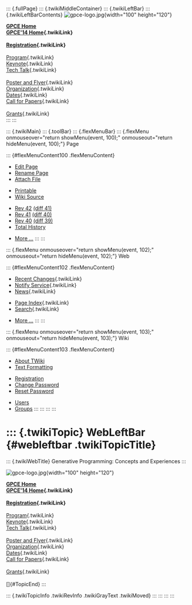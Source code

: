 ::: {.fullPage}
::: {.twikiMiddleContainer}
::: {.twikiLeftBar}
::: {.twikiLeftBarContents}
![gpce-logo.jpg](../pub/GPCE14/WebLeftBar/gpce-logo.jpg){width="100"
height="120"}

**[GPCE Home](http://program-transformation.org/Gpce)**\
**[GPCE\'14 Home](WebHome){.twikiLink}**\
\
**[Registration](GpceRegistration){.twikiLink}**\
\
[Program](ConferenceProgram){.twikiLink}\
[Keynote](KeynoteSpeakers){.twikiLink}\
[Tech Talk](TechTalk){.twikiLink}\
\
[Poster and Flyer](Poster){.twikiLink}\
[Organization](ConferenceOrganization){.twikiLink}\
[Dates](ImportantDates){.twikiLink}\
[Call for Papers](CallForPapers){.twikiLink}\
\
[Grants](Grants){.twikiLink}\
:::
:::

::: {.twikiMain}
::: {.toolBar}
::: {.flexMenuBar}
::: {.flexMenu onmouseover="return showMenu(event, 100);" onmouseout="return hideMenu(event, 100);"}
Page

::: {#flexMenuContent100 .flexMenuContent}
-   [Edit
    Page](http://www.program-transformation.org/edit/GPCE14/WebLeftBar?t=1536828852)
-   [Rename
    Page](http://www.program-transformation.org/rename/GPCE14/WebLeftBar)
-   [Attach
    File](http://www.program-transformation.org/attach/GPCE14/WebLeftBar)

<!-- -->

-   [Printable](http://www.program-transformation.org/view/GPCE14/WebLeftBar?skin=print.pattern)
-   [Wiki
    Source](http://www.program-transformation.org/view/GPCE14/WebLeftBar?skin=text&raw=on&contenttype=text/plain)

<!-- -->

-   [Rev
    42](http://www.program-transformation.org/view/GPCE14/WebLeftBar?rev=1.42)
    [(diff 41)](http://www.program-transformation.org/rdiff/GPCE14/WebLeftBar?rev1=1.42&rev2=1.41)
-   [Rev
    41](http://www.program-transformation.org/view/GPCE14/WebLeftBar?rev=1.41)
    [(diff 40)](http://www.program-transformation.org/rdiff/GPCE14/WebLeftBar?rev1=1.41&rev2=1.40)
-   [Rev
    40](http://www.program-transformation.org/view/GPCE14/WebLeftBar?rev=1.40)
    [(diff 39)](http://www.program-transformation.org/rdiff/GPCE14/WebLeftBar?rev1=1.40&rev2=1.39)
-   [Total
    History](http://www.program-transformation.org/rdiff/GPCE14/WebLeftBar)

<!-- -->

-   [More
    \...](http://www.program-transformation.org/oops/GPCE14/WebLeftBar?template=oopsmore&param1=1.42&param2=1.42)
:::
:::

::: {.flexMenu onmouseover="return showMenu(event, 102);" onmouseout="return hideMenu(event, 102);"}
Web

::: {#flexMenuContent102 .flexMenuContent}
-   [Recent Changes](WebChanges){.twikiLink}
-   [Notify Service](WebNotify){.twikiLink}
-   [News](WebNews){.twikiLink}

<!-- -->

-   [Page Index](WebIndex){.twikiLink}
-   [Search](WebSearch){.twikiLink}

<!-- -->

-   [More
    \...](http://www.program-transformation.org/oops/GPCE14/WebLeftBar?template=oopsmore&param1=1.42&param2=1.42)
:::
:::

::: {.flexMenu onmouseover="return showMenu(event, 103);" onmouseout="return hideMenu(event, 103);"}
Wiki

::: {#flexMenuContent103 .flexMenuContent}
-   [About
    TWiki](http://www.program-transformation.org/view/TWiki/WebHome)
-   [Text
    Formatting](http://www.program-transformation.org/view/TWiki/TextFormattingRules)

<!-- -->

-   [Registration](http://www.program-transformation.org/view/TWiki/TWikiRegistration)
-   [Change
    Password](http://www.program-transformation.org/view/TWiki/ChangePassword)
-   [Reset
    Password](http://www.program-transformation.org/view/TWiki/ResetPassword)

<!-- -->

-   [Users](http://www.program-transformation.org/view/Main/TWikiUsers)
-   [Groups](http://www.program-transformation.org/view/Main/TWikiGroups)
:::
:::
:::
:::

::: {.twikiTopic}
WebLeftBar {#webleftbar .twikiTopicTitle}
==========

::: {.twikiWebTitle}
Generative Programming: Concepts and Experiences
:::

![gpce-logo.jpg](../pub/GPCE14/WebLeftBar/gpce-logo.jpg){width="100"
height="120"}

**[GPCE Home](http://program-transformation.org/Gpce)**\
**[GPCE\'14 Home](WebHome){.twikiLink}**\
\
**[Registration](GpceRegistration){.twikiLink}**\
\
[Program](ConferenceProgram){.twikiLink}\
[Keynote](KeynoteSpeakers){.twikiLink}\
[Tech Talk](TechTalk){.twikiLink}\
\
[Poster and Flyer](Poster){.twikiLink}\
[Organization](ConferenceOrganization){.twikiLink}\
[Dates](ImportantDates){.twikiLink}\
[Call for Papers](CallForPapers){.twikiLink}\
\
[Grants](Grants){.twikiLink}\
\
[]{#TopicEnd}
:::

::: {.twikiTopicInfo .twikiRevInfo .twikiGrayText .twikiMoved}
:::
:::
:::
:::
